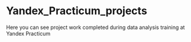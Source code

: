 # Yandex_Practicum_projects
Here you can see project work completed during data analysis training at Yandex Practicum
